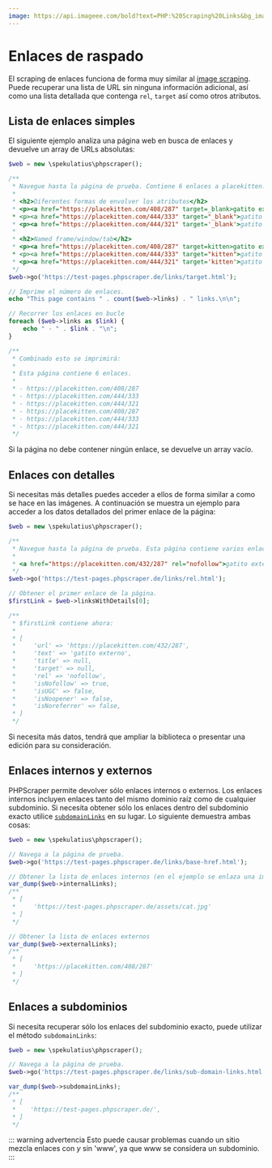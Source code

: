 ```yaml
---
image: https://api.imageee.com/bold?text=PHP:%20Scraping%20Links&bg_image=https://images.unsplash.com/photo-1542762933-ab3502717ce7
---
```


# Enlaces de raspado

El scraping de enlaces funciona de forma muy similar al [image scraping](/es/examples/scrape-images). Puede recuperar una lista de URL sin ninguna información adicional, así como una lista detallada que contenga `rel`, `target` así como otros atributos.


## Lista de enlaces simples

El siguiente ejemplo analiza una página web en busca de enlaces y devuelve un array de URLs absolutas:

```PHP
$web = new \spekulatius\phpscraper();

/**
 * Navegue hasta la página de prueba. Contiene 6 enlaces a placekitten.com con diferentes atributos:
 *
 * <h2>Diferentes formas de envolver los atributos</h2>
 * <p><a href="https://placekitten.com/408/287" target=_blank>gatito externo</a></p>
 * <p><a href="https://placekitten.com/444/333" target="_blank">gatito externo</a></p>
 * <p><a href="https://placekitten.com/444/321" target='_blank'>gatito externo</a></p>
 *
 * <h2>Named frame/window/tab</h2>
 * <p><a href="https://placekitten.com/408/287" target=kitten>gatito externo</a></p>
 * <p><a href="https://placekitten.com/444/333" target="kitten">gatito externo</a></p>
 * <p><a href="https://placekitten.com/444/321" target='kitten'>gatito externo</a></p>
 */
$web->go('https://test-pages.phpscraper.de/links/target.html');

// Imprime el número de enlaces.
echo "This page contains " . count($web->links) . " links.\n\n";

// Recorrer los enlaces en bucle
foreach ($web->links as $link) {
    echo " - " . $link . "\n";
}

/**
 * Combinado esto se imprimirá:
 *
 * Esta página contiene 6 enlaces.
 *
 * - https://placekitten.com/408/287
 * - https://placekitten.com/444/333
 * - https://placekitten.com/444/321
 * - https://placekitten.com/408/287
 * - https://placekitten.com/444/333
 * - https://placekitten.com/444/321
 */
```

Si la página no debe contener ningún enlace, se devuelve un array vacío.


## Enlaces con detalles

Si necesitas más detalles puedes acceder a ellos de forma similar a como se hace en las imágenes. A continuación se muestra un ejemplo para acceder a los datos detallados del primer enlace de la página:

```PHP
$web = new \spekulatius\phpscraper();

/**
 * Navegue hasta la página de prueba. Esta página contiene varios enlaces con diferentes atributos rel. Para ahorrar espacio sólo el primero:
 *
 * <a href="https://placekitten.com/432/287" rel="nofollow">gatito externo</a>
 */
$web->go('https://test-pages.phpscraper.de/links/rel.html');

// Obtener el primer enlace de la página.
$firstLink = $web->linksWithDetails[0];

/**
 * $firstLink contiene ahora:
 *
 * [
 *     'url' => 'https://placekitten.com/432/287',
 *     'text' => 'gatito externo',
 *     'title' => null,
 *     'target' => null,
 *     'rel' => 'nofollow',
 *     'isNofollow' => true,
 *     'isUGC' => false,
 *     'isNoopener' => false,
 *     'isNoreferrer' => false,
 * ]
 */
```

Si necesita más datos, tendrá que ampliar la biblioteca o presentar una edición para su consideración.


## Enlaces internos y externos

PHPScraper permite devolver sólo enlaces internos o externos. Los enlaces internos incluyen enlaces tanto del mismo dominio raíz como de cualquier subdominio. Si necesita obtener sólo los enlaces dentro del subdominio exacto utilice [`subdomainLinks`](#sub-domain-links) en su lugar. Lo siguiente demuestra ambas cosas:

```php
$web = new \spekulatius\phpscraper();

// Navega a la página de prueba.
$web->go('https://test-pages.phpscraper.de/links/base-href.html');

// Obtener la lista de enlaces internos (en el ejemplo se enlaza una imagen)
var_dump($web->internalLinks);
/**
 * [
 *     'https://test-pages.phpscraper.de/assets/cat.jpg'
 * ]
 */

// Obtener la lista de enlaces externos
var_dump($web->externalLinks);
/**
 * [
 *     'https://placekitten.com/408/287'
 * ]
 */
```

## Enlaces a subdominios

Si necesita recuperar sólo los enlaces del subdominio exacto, puede utilizar el método `subdomainLinks`:

```php
$web = new \spekulatius\phpscraper();

// Navega a la página de prueba.
$web->go('https://test-pages.phpscraper.de/links/sub-domain-links.html');

var_dump($web->subdomainLinks);
/**
 * [
 *    'https://test-pages.phpscraper.de/',
 * ]
 */
```

::: warning advertencia
Esto puede causar problemas cuando un sitio mezcla enlaces con *y* sin 'www', ya que www se considera un subdominio.
:::
